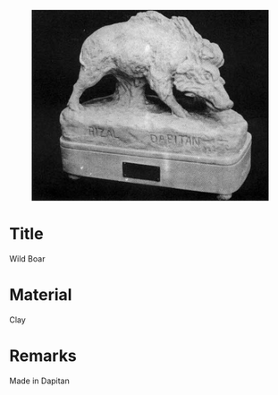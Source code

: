 <figure class="image">

![](/static/files/sculptures/wild-boar.jpg)

</figure>

# Title
Wild Boar

# Material
Clay

# Remarks
Made in Dapitan
